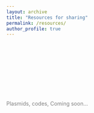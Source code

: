 ```yaml
---
layout: archive
title: "Resources for sharing"
permalink: /resources/
author_profile: true
---
```




<br><br><br><br><br><br><br><br><br>
<span style="color:gray">Plasmids, codes, Coming soon...</span>
